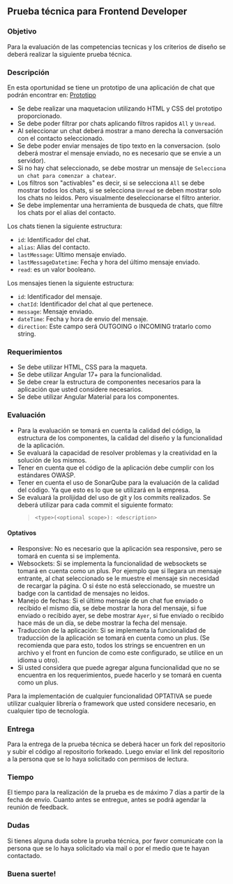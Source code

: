 ## Prueba técnica para Frontend Developer

### Objetivo

Para la evaluación de las competencias tecnicas y los criterios de diseño se deberá realizar la siguiente prueba técnica.

### Descripción

En esta oportunidad se tiene un prototipo de una aplicación de chat que podrán encontrar en: [Prototipo](https://www.figma.com/design/94v3l1fbHl8W3Ch687fGxt/Chat-Prueba-Tecnica?node-id=0-1&t=KDWveo3707jI2S0G-1)

-   Se debe realizar una maquetacion utilizando HTML y CSS del prototipo proporcionado.
-   Se debe poder filtrar por chats aplicando filtros rapidos `All` y `Unread`.
-   Al seleccionar un chat deberá mostrar a mano derecha la conversación con el contacto seleccionado.
-   Se debe poder enviar mensajes de tipo texto en la conversacion. (solo deberá mostrar el mensaje enviado, no es necesario que se envie a un servidor).
-   Si no hay chat seleccionado, se debe mostrar un mensaje de `Selecciona un chat para comenzar a chatear`.
-   Los filtros son "activables" es decir, si se selecciona `All` se debe mostrar todos los chats, si se selecciona `Unread` se deben mostrar solo los chats no leidos. Pero visualmente deseleccionarse el filtro anterior.
-   Se debe implementar una herramienta de busqueda de chats, que filtre los chats por el alias del contacto.

Los chats tienen la siguiente estructura:

-   `id`: Identificador del chat.
-   `alias`: Alias del contacto.
-   `lastMessage`: Ultimo mensaje enviado.
-   `lastMessageDatetime`: Fecha y hora del último mensaje enviado.
-   `read`: es un valor booleano.

Los mensajes tienen la siguiente estructura:

-   `id`: Identificador del mensaje.
-   `chatId`: Identificador del chat al que pertenece.
-   `message`: Mensaje enviado.
-   `dateTime`: Fecha y hora de envio del mensaje.
-   `direction`: Este campo será OUTGOING o INCOMING tratarlo como string.

### Requerimientos

-   Se debe utilizar HTML, CSS para la maqueta.
-   Se debe utilizar Angular 17+ para la funcionalidad.
-   Se debe crear la estructura de componentes necesarios para la aplicación que usted considere necesarios.
-   Se debe utilizar Angular Material para los componentes.

### Evaluación

-   Para la evaluación se tomará en cuenta la calidad del código, la estructura de los componentes, la calidad del diseño y la funcionalidad de la aplicación.
-   Se evaluará la capacidad de resolver problemas y la creatividad en la solución de los mismos.
-   Tener en cuenta que el código de la aplicación debe cumplir con los estándares OWASP.
-   Tener en cuenta el uso de SonarQube para la evaluación de la calidad del código. Ya que esto es lo que se utilizará en la empresa.
-   Se evaluará la prolijidad del uso de git y los commits realizados. Se deberá utilizar para cada commit el siguiente formato:
    > `<type>(<optional scope>): <description>`

#### Optativos

-   Responsive: No es necesario que la aplicación sea responsive, pero se tomará en cuenta si se implementa.
-   Websockets: Si se implementa la funcionalidad de websockets se tomará en cuenta como un plus. Por ejemplo que si llegara un mensaje entrante, al chat seleccionado se le muestre el mensaje sin necesidad de recargar la página. O si éste no está seleccionado, se muestre un badge con la cantidad de mensajes no leidos.
-   Manejo de fechas: Si el último mensaje de un chat fue enviado o recibido el mismo día, se debe mostrar la hora del mensaje, si fue enviado o recibido ayer, se debe mostrar `Ayer`, si fue enviado o recibido hace más de un día, se debe mostrar la fecha del mensaje.
-   Traduccion de la aplicación: Si se implementa la funcionalidad de traducción de la aplicación se tomará en cuenta como un plus. (Se recomienda que para esto, todos los strings se encuentren en un archivo y el front en funcion de como este configurado, se utilice en un idioma u otro).
-   Si usted considera que puede agregar alguna funcionalidad que no se encuentra en los requerimientos, puede hacerlo y se tomará en cuenta como un plus.

Para la implementación de cualquier funcionalidad OPTATIVA se puede utilizar cualquier librería o framework que usted considere necesario, en cualquier tipo de tecnología.

### Entrega

Para la entrega de la prueba técnica se deberá hacer un fork del repositorio y subir el código al repositorio forkeado. Luego enviar el link del repositorio a la persona que se lo haya solicitado con permisos de lectura.

### Tiempo

El tiempo para la realización de la prueba es de máximo 7 días a partir de la fecha de envío. Cuanto antes se entregue, antes se podrá agendar la reunión de feedback.

### Dudas

Si tienes alguna duda sobre la prueba técnica, por favor comunicate con la persona que se lo haya solicitado via mail o por el medio que te hayan contactado.

### Buena suerte!
